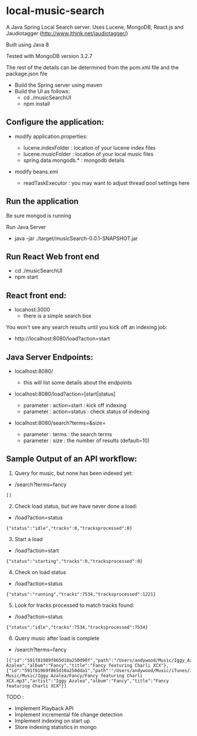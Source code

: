 # local-music-search

A Java Spring Local Search server.
Uses Lucene, MongoDB, React.js 
and Jaudiotagger (http://www.jthink.net/jaudiotagger/)

Built using Java 8

Tested with MongoDB version 3.2.7

The rest of the details can be determined from the pom.xml file
and the package.json file

* Build the Spring server using maven
* Build the UI as follows:
  * cd ./musicSearchUI
  * npm install

## Configure the application:
* modify application.properties:
  * lucene.indexFolder : location of your lucene index files
  * lucene.musicFolder : location of your local music files
  * spring.data.mongodb.* : mongodb details

* modify beans.xml
  * readTaskExecutor : you may want to adjust thread pool settings here

## Run the application

Be sure mongod is running

Run Java Server
* java -jar ./target/musicSearch-0.0.1-SNAPSHOT.jar

## Run React Web front end
* cd ./musicSearchUI
* npm start

## React front end:
* locahost:3000
  * there is a simple search box

You won't see any search results until you kick off an indexing job:
* http://localhost:8080/load?action=start

## Java Server Endpoints:
* localhost:8080/
  * this will list some details about the endpoints

* localhost:8080/load?action=[start|status]
  * parameter : action=start : kick off indexing
  * parameter : action=status : check status of indexing

* localhost:8080/search?terms=<terms>&size=<size>
  * parameter : terms : the search terms
  * parameter : size : the number of results (default=10)

## Sample Output of an API workflow:
1. Query for music, but none has been indexed yet:
* /search?terms=fancy
```
[]
```

2. Check load status, but we have never done a load:
* /load?action=status
```
{"status":"idle","tracks":0,"tracksprocessed":0}
```

3. Start a load
* /load?action=start
```
{"status":"starting","tracks":0,"tracksprocessed":0}
``` 

4. Check on load status
* /load?action=status
```
{"status":"running","tracks":7534,"tracksprocessed":1221}
```

5. Look for tracks processed to match tracks found:
* /load?action=status
```
{"status":"idle","tracks":7534,"tracksprocessed":7534}
```

6. Query music after load is complete
* /search?terms=fancy
```
[{"id":"591f81989f865d10a250d90f","path":"/Users/andywood/Music/Iggy_Azalea_Fancy_featuring_Charli_XCX.mp3","artist":"Iggy Azalea","album":"Fancy","title":"Fancy featuring Charli XCX"},{"id":"591f819b9f865d10a250dda1","path":"/Users/andywood/Music/iTunes/iTunes Music/Music/Iggy Azalea/Fancy/Fancy featuring Charli XCX.mp3","artist":"Iggy Azalea","album":"Fancy","title":"Fancy featuring Charli XCX"}]
```

TODO : 
* Implement Playback API
* Implement incremental file change detection
* Implement indexing on start up
* Store indexing statistics in mongo


